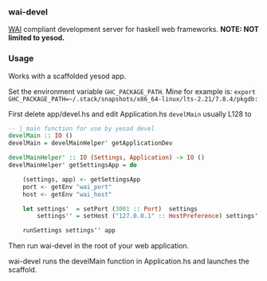 ### wai-devel
[WAI] compliant development server for haskell web frameworks.
**NOTE: NOT limited to yesod.**



### Usage
Works with a scaffolded yesod app.

Set the environment variable `GHC_PACKAGE_PATH`.
Mine for example is: `export GHC_PACKAGE_PATH=~/.stack/snapshots/x86_64-linux/lts-2.21/7.8.4/pkgdb:`

First delete app/devel.hs and edit Application.hs `develMain` usually L128 to

```haskell
-- | main function for use by yesod devel
develMain :: IO ()
develMain = develMainHelper' getApplicationDev

develMainHelper' :: IO (Settings, Application) -> IO ()
develMainHelper' getSettingsApp = do

    (settings, app) <- getSettingsApp
    port <- getEnv "wai_port"
    host <- getEnv "wai_host"

    let settings'  = setPort (3001 :: Port)  settings
        settings'' = setHost ("127.0.0.1" :: HostPreference) settings'

    runSettings settings'' app
```

Then run wai-devel in the root of your web application.

wai-devel runs the develMain function in Application.hs and launches the scaffold.

    


[WAI]: www.yesodweb.com/book/web-application-interface
[this version]: https://github.com/fpco/ide-backend/tree/19561d9ff5f496d6556f38992bc8d08896d54091
[examples/]: https://github.com/urbanslug/yesod-devel/tree/master/examples
